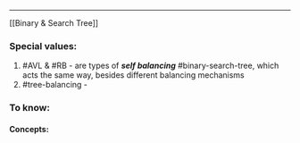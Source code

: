 ***
[[Binary & Search Tree]]
### Special values:
1. #AVL & #RB - are types of ***self balancing*** #binary-search-tree, which acts the same way, besides different balancing mechanisms 
2. #tree-balancing - 

### To know:

#### Concepts:
